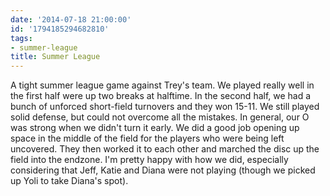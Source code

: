 ```yaml
---
date: '2014-07-18 21:00:00'
id: '1794185294682810'
tags:
- summer-league
title: Summer League
---
```


A tight summer league game against Trey's team. We played really well in the first half were up two breaks at halftime. In the second half, we had a bunch of unforced short-field turnovers and they won 15-11. We still played solid defense, but could not overcome all the mistakes. In general, our O was strong when we didn't turn it early. We did a good job opening up space in the middle of the field for the players who were being left uncovered. They then worked it to each other and marched the disc up the field into the endzone. I'm pretty happy with how we did, especially considering that Jeff, Katie and Diana were not playing (though we picked up Yoli to take Diana's spot). 
